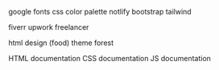 google fonts
css color palette
notlify
bootstrap
tailwind


fiverr
upwork
freelancer


html design (food)
theme forest


HTML documentation
CSS documentation
JS documentation



